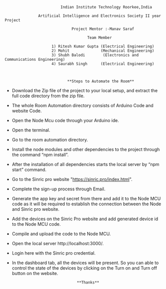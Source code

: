                             Indian Institute Technology Roorkee,India
                                                                   
                   Artificial Intelligence and Electronics Society II year Project
                                                            
                                  Project Mentor :-Manav Saraf
                                                                             
                                         Team Member
                                                             
                         1) Ritesh Kumar Gupta (Electrical Engineering)
                         2) Mohit              (Mechanical Engineering)
                         3) Shubh Balodi        (Electronics and Communications Engineering)
                         4) Saurabh Singh      (Electrical Engineering)
                                                                             
                                                                             
                                                                             
                                **Steps to Automate the Room**
                                                                             
                                                                             
                                           
* Download the Zip file of the project to your local setup, and extract the full code directory from the zip file.
* The whole Room Automation directory consists of Arduino Code and website Code. 
* Open the Node Mcu code through your Arduino ide.
* Open the terminal.
* Go to the room automation directory.
* Install the node modules and other dependencies to the project through the command “npm install”.
* After the installation of all dependencies starts the local server by “npm start” command.
* Go to the Sinric pro website "https://sinric.pro/index.html".
* Complete the sign-up process through Email.
* Generate the app key and secret from there and add it to the Node MCU code as it will be required to establish the connection between the Node and Sinric pro website.
* Add the devices on the Sinric Pro website and add generated device id to the Node MCU code.
* Compile and upload the code to the Node MCU.
* Open the local server http://localhost:3000/.
* Login here with the Sinric pro credential. 
* In the dashboard tab, all the devices will be present. So you can able to control the state of the devices by clicking on the Turn on and Turn off button on the website.
                              
                                   **Thanks**
